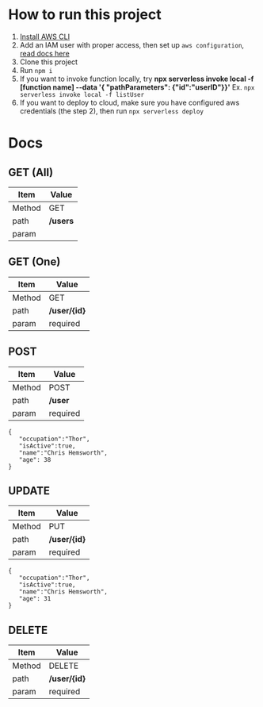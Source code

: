 # How to run this project

1. [Install AWS CLI](https://docs.aws.amazon.com/cli/latest/userguide/getting-started-install.html)
2. Add an IAM user with proper access, then set up `aws configuration`, [read docs here](https://docs.aws.amazon.com/cli/latest/reference/configure/index.html)
3. Clone this project
4. Run `npm i`
5. If you want to invoke function locally, try
   **npx serverless invoke local -f [function name] --data '{ "pathParameters": {"id":"userID"}}'**
   Ex. `npx serverless invoke local -f listUser`
6. If you want to deploy to cloud, make sure you have configured aws credentials (the step 2), then run
   `npx serverless deploy`

# Docs

## GET (All)

| Item   | Value      |
| ------ | ---------- |
| Method | GET        |
| path   | **/users** |
| param  |            |

## GET (One)

| Item   | Value          |
| ------ | -------------- |
| Method | GET            |
| path   | **/user/{id}** |
| param  | required       |

## POST

| Item   | Value     |
| ------ | --------- |
| Method | POST      |
| path   | **/user** |
| param  | required  |

```json=
{
   "occupation":"Thor",
   "isActive":true,
   "name":"Chris Hemsworth",
   "age": 38
}
```

## UPDATE

| Item   | Value          |
| ------ | -------------- |
| Method | PUT            |
| path   | **/user/{id}** |
| param  | required       |

```json=
{
   "occupation":"Thor",
   "isActive":true,
   "name":"Chris Hemsworth",
   "age": 31
}
```

## DELETE

| Item   | Value          |
| ------ | -------------- |
| Method | DELETE         |
| path   | **/user/{id}** |
| param  | required       |
